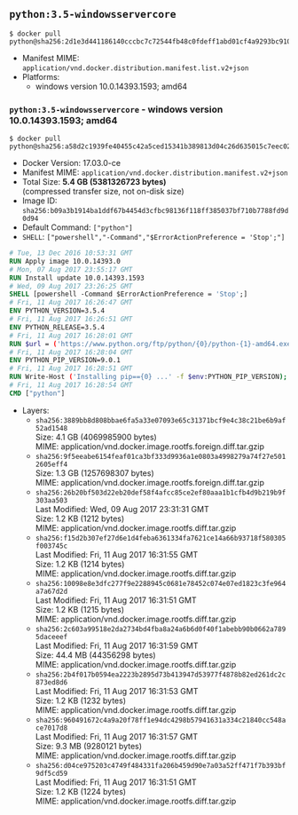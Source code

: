 ## `python:3.5-windowsservercore`

```console
$ docker pull python@sha256:2d1e3d441186140cccbc7c72544fb48c0fdeff1abd01cf4a9293bc910368b156
```

-	Manifest MIME: `application/vnd.docker.distribution.manifest.list.v2+json`
-	Platforms:
	-	windows version 10.0.14393.1593; amd64

### `python:3.5-windowsservercore` - windows version 10.0.14393.1593; amd64

```console
$ docker pull python@sha256:a58d2c1939fe40455c42a5ced15341b389813d04c26d635015c7eec0247495f0
```

-	Docker Version: 17.03.0-ce
-	Manifest MIME: `application/vnd.docker.distribution.manifest.v2+json`
-	Total Size: **5.4 GB (5381326723 bytes)**  
	(compressed transfer size, not on-disk size)
-	Image ID: `sha256:b09a3b1914ba1ddf67b4454d3cfbc98136f118ff385037bf710b7788fd9d0d94`
-	Default Command: `["python"]`
-	`SHELL`: `["powershell","-Command","$ErrorActionPreference = 'Stop';"]`

```dockerfile
# Tue, 13 Dec 2016 10:53:31 GMT
RUN Apply image 10.0.14393.0
# Mon, 07 Aug 2017 23:55:17 GMT
RUN Install update 10.0.14393.1593
# Wed, 09 Aug 2017 23:26:25 GMT
SHELL [powershell -Command $ErrorActionPreference = 'Stop';]
# Fri, 11 Aug 2017 16:26:47 GMT
ENV PYTHON_VERSION=3.5.4
# Fri, 11 Aug 2017 16:26:51 GMT
ENV PYTHON_RELEASE=3.5.4
# Fri, 11 Aug 2017 16:28:01 GMT
RUN $url = ('https://www.python.org/ftp/python/{0}/python-{1}-amd64.exe' -f $env:PYTHON_RELEASE, $env:PYTHON_VERSION); 	Write-Host ('Downloading {0} ...' -f $url); 	(New-Object System.Net.WebClient).DownloadFile($url, 'python.exe'); 		Write-Host 'Installing ...'; 	Start-Process python.exe -Wait 		-ArgumentList @( 			'/quiet', 			'InstallAllUsers=1', 			'TargetDir=C:\Python', 			'PrependPath=1', 			'Shortcuts=0', 			'Include_doc=0', 			'Include_pip=0', 			'Include_test=0' 		); 		$env:PATH = [Environment]::GetEnvironmentVariable('PATH', [EnvironmentVariableTarget]::Machine); 		Write-Host 'Verifying install ...'; 	Write-Host '  python --version'; python --version; 		Write-Host 'Removing ...'; 	Remove-Item python.exe -Force; 		Write-Host 'Complete.';
# Fri, 11 Aug 2017 16:28:04 GMT
ENV PYTHON_PIP_VERSION=9.0.1
# Fri, 11 Aug 2017 16:28:51 GMT
RUN Write-Host ('Installing pip=={0} ...' -f $env:PYTHON_PIP_VERSION); 	(New-Object System.Net.WebClient).DownloadFile('https://bootstrap.pypa.io/get-pip.py', 'get-pip.py'); 	python get-pip.py 		--disable-pip-version-check 		--no-cache-dir 		('pip=={0}' -f $env:PYTHON_PIP_VERSION) 	; 	Remove-Item get-pip.py -Force; 		Write-Host 'Verifying pip install ...'; 	pip --version; 		Write-Host 'Complete.';
# Fri, 11 Aug 2017 16:28:54 GMT
CMD ["python"]
```

-	Layers:
	-	`sha256:3889bb8d808bbae6fa5a33e07093e65c31371bcf9e4c38c21be6b9af52ad1548`  
		Size: 4.1 GB (4069985900 bytes)  
		MIME: application/vnd.docker.image.rootfs.foreign.diff.tar.gzip
	-	`sha256:9f5eeabe6154feaf01ca3bf333d9936a1e0803a4998279a74f27e5012605eff4`  
		Size: 1.3 GB (1257698307 bytes)  
		MIME: application/vnd.docker.image.rootfs.foreign.diff.tar.gzip
	-	`sha256:26b20bf503d22eb20def58f4afcc85ce2ef80aaa1b1cfb4d9b219b9f303aa503`  
		Last Modified: Wed, 09 Aug 2017 23:31:31 GMT  
		Size: 1.2 KB (1212 bytes)  
		MIME: application/vnd.docker.image.rootfs.diff.tar.gzip
	-	`sha256:f15d2b307ef27d6e1d4feba6361334fa7621ce14a66b93718f580305f003745c`  
		Last Modified: Fri, 11 Aug 2017 16:31:55 GMT  
		Size: 1.2 KB (1214 bytes)  
		MIME: application/vnd.docker.image.rootfs.diff.tar.gzip
	-	`sha256:10098e8e3dfc277f9e2288945c0681e78452c074e07ed1823c3fe964a7a67d2d`  
		Last Modified: Fri, 11 Aug 2017 16:31:51 GMT  
		Size: 1.2 KB (1215 bytes)  
		MIME: application/vnd.docker.image.rootfs.diff.tar.gzip
	-	`sha256:2c603a99518e2da2734bd4fba8a24a6b6d0f40f1abebb90b0662a7895daceeef`  
		Last Modified: Fri, 11 Aug 2017 16:31:59 GMT  
		Size: 44.4 MB (44356298 bytes)  
		MIME: application/vnd.docker.image.rootfs.diff.tar.gzip
	-	`sha256:2b4f017b0594ea2223b2895d73b413947d53977f4878b82ed261dc2c873ed8d6`  
		Last Modified: Fri, 11 Aug 2017 16:31:53 GMT  
		Size: 1.2 KB (1232 bytes)  
		MIME: application/vnd.docker.image.rootfs.diff.tar.gzip
	-	`sha256:960491672c4a9a20f78ff1e94dc4298b57941631a334c21840cc548ace7017d8`  
		Last Modified: Fri, 11 Aug 2017 16:31:57 GMT  
		Size: 9.3 MB (9280121 bytes)  
		MIME: application/vnd.docker.image.rootfs.diff.tar.gzip
	-	`sha256:d04ce975203c4749f484331fa206b459d90e7a03a52ff471f7b393bf9df5cd59`  
		Last Modified: Fri, 11 Aug 2017 16:31:51 GMT  
		Size: 1.2 KB (1224 bytes)  
		MIME: application/vnd.docker.image.rootfs.diff.tar.gzip
